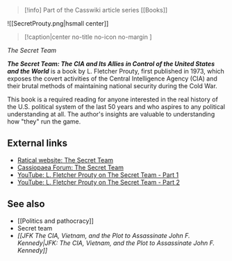 > [!info] Part of the Casswiki article series [[Books]]

![[SecretProuty.png|hsmall center]]
> [!caption|center no-title no-icon no-margin ]
> 
_The Secret Team_

_**The Secret Team: The CIA and Its Allies in Control of the United States and the World**_ is a book by L. Fletcher Prouty, first published in 1973, which exposes the covert activities of the Central Intelligence Agency (CIA) and their brutal methods of maintaining national security during the Cold War.

This book is a required reading for anyone interested in the real history of the U.S. political system of the last 50 years and who aspires to any political understanding at all. The author's insights are valuable to understanding how "they" run the game.

External links
--------------

*   [Ratical website: The Secret Team](http://www.ratical.org/ratville/JFK/ST/)
*   [Cassiopaea Forum: The Secret Team](https://cassiopaea.org/forum/index.php/topic,511.0.html)
*   [YouTube: L. Fletcher Prouty on The Secret Team - Part 1](https://www.youtube.com/watch?v=CjfBwWVFPNw)
*   [YouTube: L. Fletcher Prouty on The Secret Team - Part 2](https://www.youtube.com/watch?v=aIxw5_0qvRQ)

See also
--------

*   [[Politics and pathocracy]]
*   Secret team
*   _[[JFK The CIA, Vietnam, and the Plot to Assassinate John F. Kennedy|JFK: The CIA, Vietnam, and the Plot to Assassinate John F. Kennedy]]_